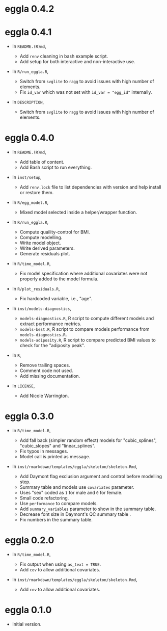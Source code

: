 # eggla 0.4.2

# eggla 0.4.1

* In `README.(R)md`,
    + Add `renv` cleaning in bash example script.
    + Add setup for both interactive and non-interactive use.

* In `R/run_eggla.R`,
    + Switch from `svglite` to `ragg` to avoid issues with high number of elements.
    + Fix `id_var` which was not set with `id_var = "egg_id"` internally.

* In `DESCRIPTION`,
    + Switch from `svglite` to `ragg` to avoid issues with high number of elements.

# eggla 0.4.0

* In `README.(R)md`,
    + Add table of content.
    + Add Bash script to run everything.

* In `inst/setup`,
    + Add `renv.lock` file to list dependencies with version and help install or restore them.

* In `R/egg_model.R`,
    + Mixed model selected inside a helper/wrapper function.

* In `R/run_eggla.R`,
    + Compute quaility-control for BMI.
    + Compute modelling.
    + Write model object.
    + Write derived parameters.
    + Generate residuals plot.

* In `R/time_model.R`,
    + Fix model specification where additional covariates were not properly added to the model formula.

* In `R/plot_residuals.R`,
    + Fix hardcoded variable, i.e., "age".

* In `inst/models-diagnostics`,
    + `models-diagnostics.R`, R script to compute different models and extract performance metrics.
    + `models-best.R`, R script to compare models performance from `models-diagnostics.R`.
    + `models-adiposity.R`, R script to compare predicted BMI values to check for the "adiposity peak".

* In `R`,
    + Remove trailing spaces.
    + Comment code not used.
    + Add missing documentation.

* In `LICENSE`,
    + Add Nicole Warrington.

# eggla 0.3.0

* In `R/time_model.R`,
    + Add fall back (simpler random effect) models for "cubic_splines", "cubic_slopes" and "linear_splines".
    + Fix typos in messages.
    + Model call is printed as message.

* In `inst/rmarkdown/templates/eggla/skeleton/skeleton.Rmd`,
    + Add Daymont flag exclusion argument and control before modelling step.
    + Summary table and models use `covariates` parameter.
    + Uses "sex" coded as `1` for male and `0` for female.
    + Small code refactoring.
    + Use `performance` to compare models.
    + Add `summary_variables` parameter to show in the summary table.
    + Decrease font size in Daymont's QC summary table .
    + Fix numbers in the summary table.

# eggla 0.2.0

* In `R/time_model.R`,
    + Fix output when using `as_text = TRUE`.
    + Add `cov` to allow additional covariates.

* In `inst/rmarkdown/templates/eggla/skeleton/skeleton.Rmd`,
    + Add `cov` to allow additional covariates.

# eggla 0.1.0

* Initial version.

